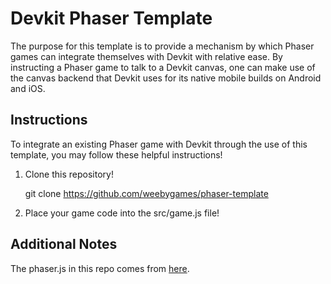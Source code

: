 Devkit Phaser Template
======================

The purpose for this template is to provide a mechanism by which Phaser games
can integrate themselves with Devkit with relative ease. By instructing a Phaser
game to talk to a Devkit canvas, one can make use of the canvas backend that
Devkit uses for its native mobile builds on Android and iOS.

Instructions
------------

To integrate an existing Phaser game with Devkit through the use of this template,
you may follow these helpful instructions!

1. Clone this repository!

    git clone https://github.com/weebygames/phaser-template

2. Place your game code into the src/game.js file!

Additional Notes
----------------

The phaser.js in this repo comes from [here](https://github.com/weebygames/phaser).

